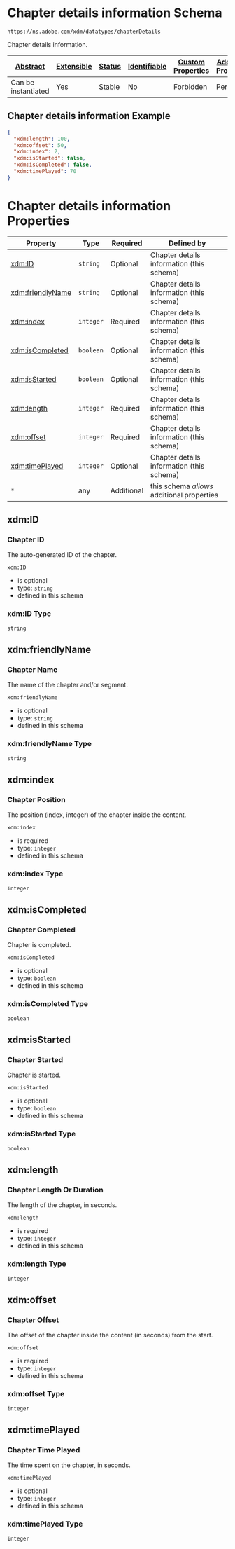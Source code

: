 
# Chapter details information Schema

```
https://ns.adobe.com/xdm/datatypes/chapterDetails
```

Chapter details information.

| [Abstract](../../abstract.md) | [Extensible](../../extensions.md) | [Status](../../status.md) | [Identifiable](../../id.md) | [Custom Properties](../../extensions.md) | [Additional Properties](../../extensions.md) | Defined In |
|-------------------------------|-----------------------------------|----------|-----------------------------|------------------------------------------|----------------------------------------------|------------|
| Can be instantiated | Yes | Stable   | No | Forbidden | Permitted | [datatypes/chapterdetails.schema.json](datatypes/chapterdetails.schema.json) |

## Chapter details information Example
```json
{
  "xdm:length": 100,
  "xdm:offset": 50,
  "xdm:index": 2,
  "xdm:isStarted": false,
  "xdm:isCompleted": false,
  "xdm:timePlayed": 70
}
```

# Chapter details information Properties

| Property | Type | Required   | Defined by |
|----------|------|------------|------------|
| [xdm:ID](#xdmid) | `string` | Optional   | Chapter details information (this schema) |
| [xdm:friendlyName](#xdmfriendlyname) | `string` | Optional   | Chapter details information (this schema) |
| [xdm:index](#xdmindex) | `integer` | Required   | Chapter details information (this schema) |
| [xdm:isCompleted](#xdmiscompleted) | `boolean` | Optional   | Chapter details information (this schema) |
| [xdm:isStarted](#xdmisstarted) | `boolean` | Optional   | Chapter details information (this schema) |
| [xdm:length](#xdmlength) | `integer` | Required   | Chapter details information (this schema) |
| [xdm:offset](#xdmoffset) | `integer` | Required   | Chapter details information (this schema) |
| [xdm:timePlayed](#xdmtimeplayed) | `integer` | Optional   | Chapter details information (this schema) |
| `*` | any | Additional | this schema *allows* additional properties |

## xdm:ID
### Chapter ID

The auto-generated ID of the chapter.

`xdm:ID`
* is optional
* type: `string`
* defined in this schema

### xdm:ID Type


`string`






## xdm:friendlyName
### Chapter Name

The name of the chapter and/or segment.

`xdm:friendlyName`
* is optional
* type: `string`
* defined in this schema

### xdm:friendlyName Type


`string`






## xdm:index
### Chapter Position

The position (index, integer) of the chapter inside the content.

`xdm:index`
* is required
* type: `integer`
* defined in this schema

### xdm:index Type


`integer`






## xdm:isCompleted
### Chapter Completed

Chapter is completed.

`xdm:isCompleted`
* is optional
* type: `boolean`
* defined in this schema

### xdm:isCompleted Type


`boolean`





## xdm:isStarted
### Chapter Started

Chapter is started.

`xdm:isStarted`
* is optional
* type: `boolean`
* defined in this schema

### xdm:isStarted Type


`boolean`





## xdm:length
### Chapter Length Or Duration

The length of the chapter, in seconds.

`xdm:length`
* is required
* type: `integer`
* defined in this schema

### xdm:length Type


`integer`






## xdm:offset
### Chapter Offset

The offset of the chapter inside the content (in seconds) from the start.

`xdm:offset`
* is required
* type: `integer`
* defined in this schema

### xdm:offset Type


`integer`






## xdm:timePlayed
### Chapter Time Played

The time spent on the chapter, in seconds.

`xdm:timePlayed`
* is optional
* type: `integer`
* defined in this schema

### xdm:timePlayed Type


`integer`





